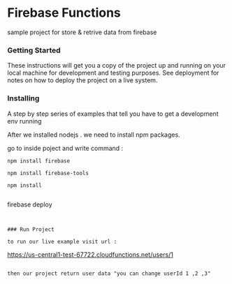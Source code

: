 # Firebase Functions
sample project for store & retrive data from firebase

### Getting Started
These instructions will get you a copy of the project up and running on your local machine for development and testing purposes. See deployment for notes on how to deploy the project on a live system.

### Installing

A step by step series of examples that tell you have to get a development env running

After we installed nodejs . we need to install npm packages.

go to inside poject and write command :

```
npm install firebase
```

```
npm install firebase-tools
```

```
npm install 
```
```

```

firebase deploy

```


### Run Project

to run our live example visit url : 
```
https://us-central1-test-67722.cloudfunctions.net/users/1
```

then our project return user data "you can change userId 1 ,2 ,3"
